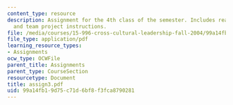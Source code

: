 ```yaml
---
content_type: resource
description: Assignment for the 4th class of the semester. Includes reading assignment
  and team project instructions.
file: /media/courses/15-996-cross-cultural-leadership-fall-2004/99a14fb19d75c71d6bf8f3fca8790281_assign3.pdf
file_type: application/pdf
learning_resource_types:
- Assignments
ocw_type: OCWFile
parent_title: Assignments
parent_type: CourseSection
resourcetype: Document
title: assign3.pdf
uid: 99a14fb1-9d75-c71d-6bf8-f3fca8790281
---
```

